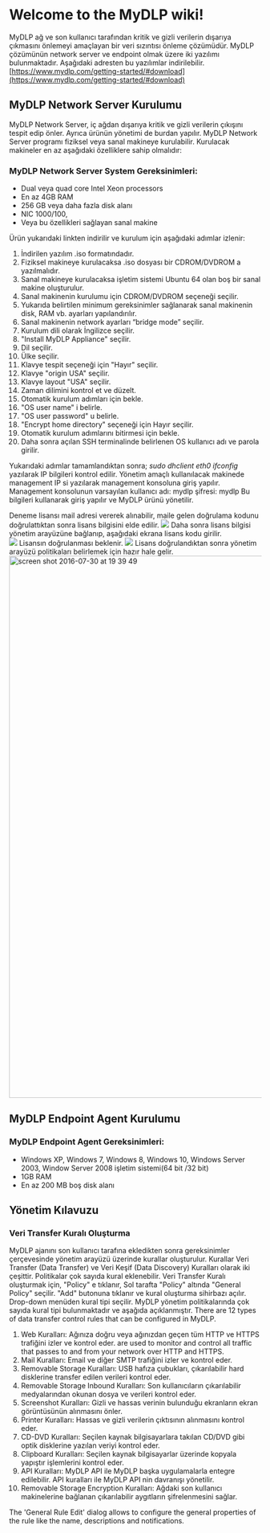 # Welcome to the MyDLP wiki!
MyDLP ağ ve son kullanıcı tarafından kritik ve gizli verilerin dışarıya çıkmasını önlemeyi amaçlayan bir veri sızıntısı önleme çözümüdür. 
MyDLP çözümünün network server ve endpoint olmak üzere iki yazılımı bulunmaktadır. Aşağıdaki adresten bu yazılımlar indirilebilir.[https://www.mydlp.com/getting-started/#download](https://www.mydlp.com/getting-started/#download)
## MyDLP Network Server Kurulumu
MyDLP Network Server, iç ağdan dışarıya kritik ve gizli verilerin çıkışını tespit edip önler. Ayrıca ürünün yönetimi de burdan yapılır. 
MyDLP Network Server programı fiziksel veya sanal makineye kurulabilir. Kurulacak makineler en az aşağıdaki özelliklere sahip olmalıdır:
### MyDLP Network Server System Gereksinimleri:
* Dual veya quad core Intel Xeon processors 
* En az 4GB RAM
* 256 GB veya daha fazla disk alanı
* NIC 1000/100,
* Veya bu özellikleri sağlayan sanal makine 

Ürün yukarıdaki linkten indirilir ve kurulum için aşağıdaki adımlar izlenir: 

1.	İndirilen yazılım .iso formatındadır. 
2.	Fiziksel makineye kurulacaksa .iso dosyası bir CDROM/DVDROM a yazılmalıdır.
3.	Sanal makineye kurulacaksa işletim sistemi Ubuntu 64 olan boş bir sanal makine oluşturulur. 
4.	Sanal makinenin kurulumu için CDROM/DVDROM seçeneği seçilir. 
5.	Yukarıda belirtilen minimum gereksinimler sağlanarak sanal makinenin disk, RAM vb. ayarları yapılandırılır.
6.	Sanal makinenin network ayarları “bridge mode” seçilir.
7.	Kurulum dili olarak İngilizce seçilir. 
8.	"Install MyDLP Appliance" seçilir. 
9.	Dil seçilir.
10.	Ülke seçilir.
11.	Klavye tespit seçeneği için "Hayır" seçilir. 
12.	Klavye "origin USA" seçilir.
13.	Klavye layout "USA" seçilir.
14.	Zaman dilimini kontrol et ve düzelt. 
15.	Otomatik kurulum adımları için bekle. 
16.	"OS user name" i belirle. 
17.	"OS user password" u belirle.
18.	"Encrypt home directory" seçeneği için Hayır seçilir.
19.	Otomatik kurulum adımlarını bitirmesi için bekle. 
20.	Daha sonra açılan SSH terminalinde belirlenen OS kullanıcı adı ve parola girilir.

Yukarıdaki adımlar tamamlandıktan sonra;
_sudo dhclient eth0_
_ifconfig_
 yazılarak IP bilgileri kontrol edilir. 
Yönetim amaçlı kullanılacak makinede management IP si yazılarak management konsoluna giriş yapılır. 
Management konsolunun varsayılan kullanıcı adı: mydlp şifresi: mydlp Bu bilgileri kullanarak giriş yapılır ve MyDLP ürünü yönetilir. 

Deneme lisansı mail adresi vererek alınabilir, maile gelen doğrulama kodunu doğrulattıktan sonra lisans bilgisini elde edilir. 
![](https://cloud.githubusercontent.com/assets/20702065/17457902/4a582366-5c0d-11e6-9a03-c1d484107774.png)
Daha sonra lisans bilgisi yönetim arayüzüne bağlanıp, aşağıdaki ekrana lisans kodu girilir.  
![](https://cloud.githubusercontent.com/assets/20702065/17457913/5e91fa3c-5c0d-11e6-900b-9b68f72c204e.png)
Lisansın doğrulanması beklenir.
![](https://cloud.githubusercontent.com/assets/20702065/17457919/6b0dd998-5c0d-11e6-88b6-039349ebb5a6.png)
Lisans doğrulandıktan sonra yönetim arayüzü politikaları belirlemek için hazır hale gelir. 
<img width="1079" alt="screen shot 2016-07-30 at 19 39 49" src="https://cloud.githubusercontent.com/assets/20702065/17458000/9605bb60-5c0e-11e6-8a9b-1eb947c69435.png">
## MyDLP Endpoint Agent Kurulumu
### MyDLP Endpoint Agent Gereksinimleri:
* Windows XP, Windows 7, Windows 8, Windows 10, Windows Server 2003, Window Server 2008 işletim sistemi(64 bit /32 bit)
* 1GB RAM
* En az 200 MB boş disk alanı 

## Yönetim Kılavuzu
### Veri Transfer Kuralı Oluşturma
MyDLP ajanını son kullanıcı tarafına ekledikten sonra gereksinimler çerçevesinde yönetim arayüzü üzerinde kurallar oluşturulur. 
Kurallar Veri Transfer (Data Transfer) ve Veri Keşif (Data Discovery) Kuralları olarak iki çeşittir. Politikalar çok sayıda kural eklenebilir. 
Veri Transfer Kuralı oluşturmak için, "Policy" e tıklanır, Sol tarafta "Policy" altında "General Policy" seçilir. "Add" butonuna tıklanır ve kural oluşturma sihirbazı açılır. 
Drop-down menüden kural tipi seçilir. 
MyDLP yönetim politikalarında çok sayıda kural tipi bulunmaktadır ve aşağıda açıklanmıştır.
There are 12 types of data transfer control rules that can be configured in MyDLP.

1.	Web Kuralları: Ağınıza doğru veya ağınızdan geçen tüm HTTP ve HTTPS trafiğini izler ve kontrol eder. are used to monitor and control all traffic that passes to and from your network over HTTP and HTTPS. 
2.	Mail Kuralları: Email ve diğer SMTP trafiğini izler ve kontrol eder.  
3.	Removable Storage Kuralları: USB hafıza çubukları, çıkarılabilir hard disklerine transfer edilen verileri kontrol eder. 
4.	Removable Storage Inbound Kuralları: Son kullanıcıların çıkarılabilir medyalarından okunan dosya ve verileri kontrol eder.  
5.	Screenshot Kuralları: Gizli ve hassas verinin bulunduğu ekranların ekran görüntüsünün alınmasını önler. 
6.	Printer Kuralları: Hassas ve gizli verilerin çıktısının alınmasını kontrol eder. 
7.	CD-DVD Kuralları: Seçilen kaynak bilgisayarlara takılan CD/DVD gibi optik disklerine yazılan veriyi kontrol eder.
8.	Clipboard Kuralları: Seçilen kaynak bilgisayarlar üzerinde kopyala yapıştır işlemlerini kontrol eder. 
9.	API Kuralları: MyDLP API ile MyDLP başka uygulamalarla entegre edilebilir. API kuralları ile MyDLP API nin davranışı yönetilir. 
10.	Removable Storage Encryption Kuralları: Ağdaki son kullanıcı makinelerine bağlanan çıkarılabilir aygıtların şifrelenmesini sağlar.

The 'General Rule Edit' dialog allows to configure the general properties of the rule like the name, descriptions and notifications.
